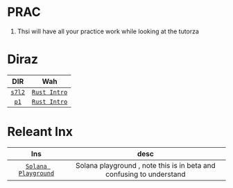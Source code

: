 # PRAC

1. Thsi will have all your practice work while looking at the tutorza

# Diraz

|       DIR        |                               Wah                                |
| :--------------: | :--------------------------------------------------------------: |
| [`s7l2`](./s712) | [`Rust Intro`](https://youtu.be/K7BiXI8kqm0?si=p318bqFMWJlBGS-I) |
|   [`p1`](./p1)   | [`Rust Intro`](https://youtu.be/K7BiXI8kqm0?si=p318bqFMWJlBGS-I) |

# Releant lnx

|                      lns                      |                                 desc                                 |
| :-------------------------------------------: | :------------------------------------------------------------------: |
| [`Solana Playground`](https://beta.solpg.io/) | Solana playground , note this is in beta and confusing to understand |
